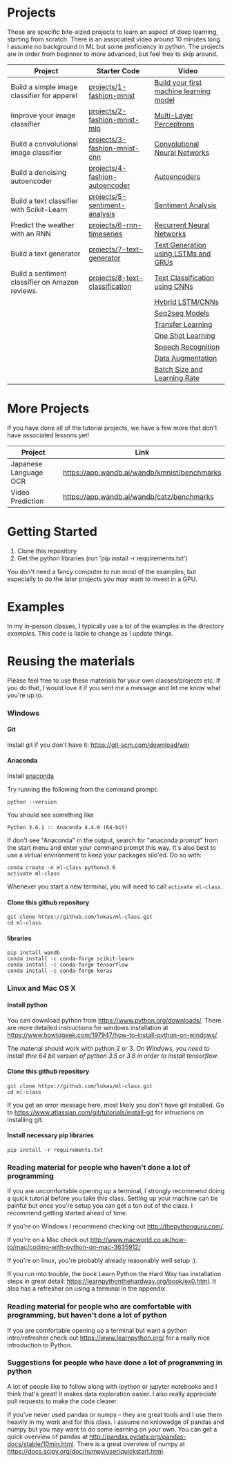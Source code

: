 # Projects

These are specific bite-sized projects to learn an aspect of deep learning, starting from scratch.  There is an associated video around 10 minutes long.  I assume no background in ML but some proficiency in python.  The projects are in order from beginner to more advanced, but feel free to skip around.

| Project | Starter Code | Video |
| ----- | ------- | ----- |
| Build a simple image classifier for apparel | [projects/1-fashion-mnist](https://github.com/lukas/ml-class/tree/master/projects/1-fashion-mnist) | [Build your first machine learning model](https://www.youtube.com/watch?v=CbXj7091OWA) | 
| Improve your image classifier | [projects/2-fashion-mnist-mlp](https://github.com/lukas/ml-class/tree/master/projects/2-fashion-mnist-mlp) | [Multi-Layer Perceptrons](https://www.youtube.com/watch?v=GVKDa5hxUZE) | 
| Build a convolutional image classifier | [projects/3-fashion-mnist-cnn](https://github.com/lukas/ml-class/tree/master/projects/3-fashion-mnist-cnn) | [Convolutional Neural Networks](https://www.youtube.com/watch?v=wzy8jI-duEQ) | 
| Build a denoising autoencoder | [projects/4-fashion-autoencoder](https://github.com/lukas/ml-class/tree/master/projects/4-fashion-autoencoder) | [Autoencoders](https://www.youtube.com/watch?v=6maH8Lh3pK4) | 
| Build a text classifier with Scikit-Learn | [projects/5-sentiment-analysis](https://github.com/lukas/ml-class/tree/master/projects/5-sentiment-analysis) | [Sentiment Analysis](https://www.youtube.com/watch?v=qoyp8pBtCZ0) | 
| Predict the weather with an RNN | [projects/6-rnn-timeseries](https://github.com/lukas/ml-class/tree/master/projects/6-rnn-timeseries) | [Recurrent Neural Networks](https://www.youtube.com/watch?v=8lbGjKhrJOo) | 
| Build a text generator | [projects/7-text-generator](https://github.com/lukas/ml-class/tree/master/projects/7-text-generator) | [Text Generation using LSTMs and GRUs](https://www.youtube.com/watch?v=4F69m3krMHw) |
| Build a sentiment classifier on Amazon reviews. | [projects/8-text-classification](https://github.com/lukas/ml-class/tree/master/projects/8-text-classification) | [Text Classification using CNNs](https://www.youtube.com/watch?v=8YsZXTpFRO0) |
||| [Hybrid LSTM/CNNs](https://www.youtube.com/watch?v=NysY9FN9Uac) |
||| [Seq2seq Models](https://www.youtube.com/watch?v=MqugtGD605k) |
||| [Transfer Learning](https://www.youtube.com/watch?v=vbhEnEbj3JM) |
||| [One Shot Learning](https://www.youtube.com/watch?v=H4MPIWX6ftE) |
||| [Speech Recognition](https://www.youtube.com/watch?v=Qf4YJcHXtcY) |
||| [Data Augmentation](https://www.youtube.com/watch?v=yYqAvlkRwUQ) |
||| [Batch Size and Learning Rate](https://www.youtube.com/watch?v=ZBVwnoVIvZk) |

# More Projects

If you have done all of the tutorial projects, we have a few more that don't have associated lessons yet!

| Project | Link |
| ------- | ---- |
|Japanese Language OCR | https://app.wandb.ai/wandb/kmnist/benchmarks |
|Video Prediction | https://app.wandb.ai/wandb/catz/benchmarks |


# Getting Started

1. Clone this repository
2. Get the python libraries (run 'pip install -r requirements.txt')

You don't need a fancy computer to run most of the examples, but especially to do the later projects you may want to invest in a GPU.

# Examples

In my in-person classes, I typically use a lot of the examples in the directory *examples*.  This code is liable to change as I update things.

# Reusing the materials

Please feel free to use these materials for your own classes/projects etc.  If you do that, I would love it if you sent me a message and let me know what you're up to.

### Windows

#### Git

Install git if you don't have it: https://git-scm.com/download/win

#### Anaconda

Install [anaconda](https://repo.continuum.io/archive/Anaconda3-4.4.0-Windows-x86_64.exe)

Try running the following from the command prompt:

```
python --version
```

You should see something like

```
Python 3.6.1 :: Anaconda 4.4.0 (64-bit)
```

If don't see "Anaconda" in the output, search for "anaconda prompt" from the start menu and enter your command prompt this way.   It's also best to use a virtual environment to keep your packages silo'ed.  Do so with:

```
conda create -n ml-class python=3.6
activate ml-class
```

Whenever you start a new terminal, you will need to call `activate ml-class`.

#### Clone this github repository
```
git clone https://github.com/lukas/ml-class.git
cd ml-class
```

#### libraries

```
pip install wandb
conda install -c conda-forge scikit-learn
conda install -c conda-forge tensorflow
conda install -c conda-forge keras
```

### Linux and Mac OS X
#### Install python

You can download python from https://www.python.org/downloads/.  There are more detailed instructions for windows installation at https://www.howtogeek.com/197947/how-to-install-python-on-windows/.  

The material should work with python 2 or 3.  *On Windows, you need to install thre 64 bit version of python 3.5 or 3.6 in order to install tensorflow*.

#### Clone this github repository
```
git clone https://github.com/lukas/ml-class.git
cd ml-class
```

If you get an error message here, most likely you don't have git installed.  Go to https://www.atlassian.com/git/tutorials/install-git for intructions on installing git.

#### Install necessary pip libraries
```
pip install -r requirements.txt
```


### Reading material for people who haven't done a lot of programming

If you are uncomfortable opening up a terminal, I strongly recommend doing a quick tutorial before you take this class.  Setting up your machine can be painful but once you're setup you can get a ton out of the class.  I recommend getting started ahead of time.

If you're on Windows I recommend checking out http://thepythonguru.com/.

If you're on a Mac check out http://www.macworld.co.uk/how-to/mac/coding-with-python-on-mac-3635912/

If you're on linux, you're probably already reasonably well setup :).

If you run into trouble, the book Learn Python the Hard Way has installation steps in great detail: https://learnpythonthehardway.org/book/ex0.html.  It also has a refresher on using a terminal in the appendix.

### Reading material for people who are comfortable with programming, but haven't done a lot of python

If you are comfortable opening up a terminal but want a python intro/refresher check out https://www.learnpython.org/ for a really nice introduction to Python.

### Suggestions for people who have done a lot of programming in python

A lot of people like to follow along with ipython or jupyter notebooks and I think that's great!  It makes data exploration easier.  I also really appreciate pull requests to make the code clearer.

If you've never used pandas or numpy - they are great tools and I use them heavily in my work and for this class.  I assume no knlowedge of pandas and numpy but you may want to do some learning on your own.  You can get a quick overview of pandas at http://pandas.pydata.org/pandas-docs/stable/10min.html.  There is a great overview of numpy at https://docs.scipy.org/doc/numpy/user/quickstart.html.


